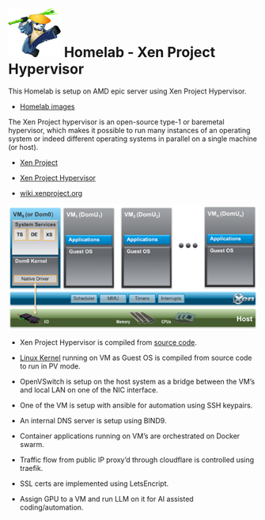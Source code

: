 # ![Homelab](images/xen-fu-panda.png "Homelab") Homelab - Xen Project Hypervisor
This Homelab is setup on AMD epic server using Xen Project Hypervisor.

- [Homelab images](docs/homelab-images "Homelab images")

The Xen Project hypervisor is an open-source type-1 or baremetal hypervisor, which makes it possible to run many instances of an operating system or indeed different operating systems in parallel on a single machine (or host).

- [Xen Project](https://xenproject.org "Xen Project")

- [Xen Project Hypervisor](https://xenproject.org/projects/hypervisor "Xen Project Hypervisor")

- [wiki.xenproject.org](https://wiki.xenproject.org/wiki/Main_Page "wiki.xenproject.org")

![Xen Project Architecture](images/xen-project-arch.png "Xen Project Architecture")


- Xen Project Hypervisor is compiled from [source code](https://xenproject.org/resources/downloads "source code").

- [Linux Kernel](https://kernel.org "Linux Kernel") running on VM as Guest OS is compiled from source code to run in PV mode.


- OpenVSwitch is setup on the host system as a bridge between the VM’s and local LAN on one of the NIC interface.
- One of the VM is setup with ansible for automation using SSH keypairs.
- An internal DNS server is setup using BIND9.
- Container applications running on VM’s are orchestrated on Docker swarm.
- Traffic flow from public IP proxy’d through cloudflare is controlled using traefik.
- SSL certs are implemented using LetsEncript.
- Assign GPU to a VM and run LLM on it for AI assisted coding/automation.
